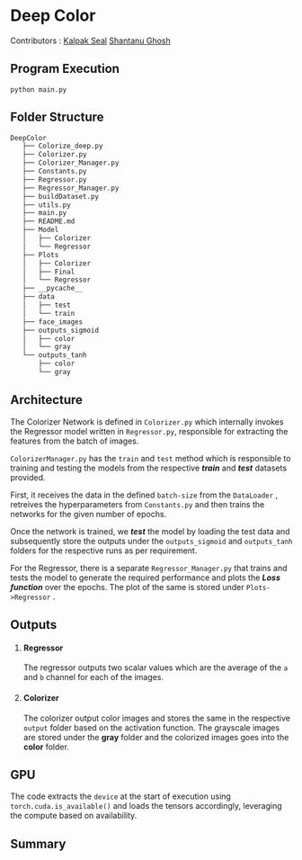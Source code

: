 # Deep Color

Contributors : [Kalpak Seal](https://github.com/kalpak92) [Shantanu Ghosh](https://github.com/Shantanu48114860)

## Program Execution

```shell
python main.py
```



## Folder Structure

```tex
DeepColor
   ├── Colorize_deep.py
   ├── Colorizer.py
   ├── Colorizer_Manager.py
   ├── Constants.py
   ├── Regressor.py
   ├── Regressor_Manager.py
   ├── buildDataset.py
   ├── utils.py
   ├── main.py
   ├── README.md
   ├── Model
   │   ├── Colorizer
   │   └── Regressor
   ├── Plots
   │   ├── Colorizer
   │   ├── Final
   │   └── Regressor
   ├── __pycache__
   ├── data
   │   ├── test
   │   └── train
   ├── face_images
   ├── outputs_sigmoid
   │   ├── color
   │   └── gray
   └── outputs_tanh
       ├── color
       └── gray
```



## Architecture

The Colorizer Network is defined in `Colorizer.py` which internally invokes the Regressor model written in `Regressor.py`, responsible for extracting the features from the batch of images.

`ColorizerManager.py` has the `train` and `test` method which is responsible to training and testing the models from the respective ***train*** and ***test*** datasets provided. 

First, it receives the data in the defined `batch-size` from the `DataLoader` , retreives the hyperparameters from `Constants.py` and then trains the networks for the given number of epochs.

Once the network is trained, we ***test*** the model by loading the test data and subsequently store the outputs under the `outputs_sigmoid` and `outputs_tanh` folders for the respective runs as per requirement.



For the Regressor, there is a separate `Regressor_Manager.py` that trains and tests the model to generate the required performance and plots the ***Loss function*** over the epochs. The plot of the same is stored under `Plots->Regressor` .



## Outputs

1. #### Regressor

   The regressor outputs two scalar values which are the average of the `a` and `b` channel for each of the images.

2. #### Colorizer

   The colorizer output color images and stores the same in the respective `output` folder based on the activation function. The grayscale images are stored under the **gray** folder and the colorized images goes into the **color** folder.

   

## GPU

The code extracts the `device` at the start of execution using ` torch.cuda.is_available()` and loads the tensors accordingly, leveraging the compute based on availability.



## Summary

